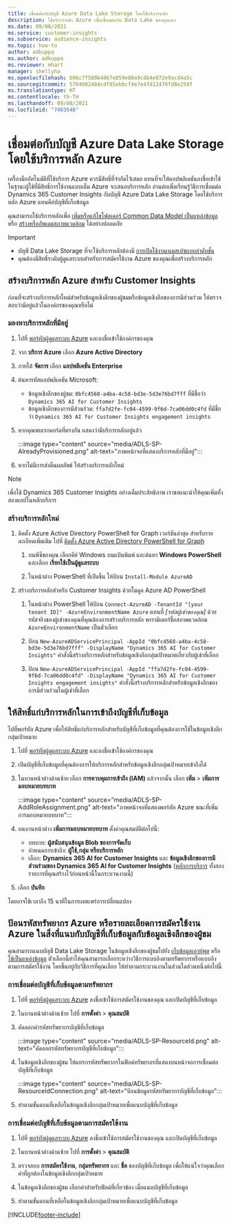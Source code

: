 ```yaml
---
title: เชื่อมต่อกับบัญชี Azure Data Lake Storage โดยใช้บริการหลัก
description: ใช้บริการหลัก Azure เพื่อเชื่อมต่อกับ Data Lake ของคุณเอง
ms.date: 09/08/2021
ms.service: customer-insights
ms.subservice: audience-insights
ms.topic: how-to
author: adkuppa
ms.author: adkuppa
ms.reviewer: mhart
manager: shellyha
ms.openlocfilehash: b96c7f580b4067e059e00a9cdb4e872e9acd4a5c
ms.sourcegitcommit: 5704002484cdf85ebbcf4e7e4fd12470fd8e259f
ms.translationtype: HT
ms.contentlocale: th-TH
ms.lasthandoff: 09/08/2021
ms.locfileid: "7483548"
---
```

# <a name="connect-to-an-azure-data-lake-storage-account-by-using-an-azure-service-principal"></a>เชื่อมต่อกับบัญชี Azure Data Lake Storage โดยใช้บริการหลัก Azure

เครื่องมืออัตโนมัติที่ใช้บริการ Azure ควรมีสิทธิ์ที่จำกัดไว้เสมอ แทนที่จะให้แอปพลิเคชันลงชื่อเข้าใช้ในฐานะผู้ใช้ที่มีสิทธิ์การใช้งานแบบเต็ม Azure จะเสนอบริการหลัก อ่านต่อเพื่อเรียนรู้วิธีการเชื่อมต่อ Dynamics 365 Customer Insights กับบัญชี Azure Data Lake Storage โดยใช้บริการหลัก Azure แทนคีย์บัญชีที่เก็บข้อมูล 

คุณสามารถใช้บริการหลักเพื่อ [เพิ่มหรือแก้ไขโฟลเดอร์ Common Data Model เป็นแหล่งข้อมูล](connect-common-data-model.md) หรือ [สร้างหรืออัพเดตสภาพแวดล้อม](get-started-paid.md) ได้อย่างปลอดภัย

> [!IMPORTANT]
> - บัญชี Data Lake Storage ที่จะใช้บริการหลักต้องมี [การเปิดใช้งานเนมสเปซแบบลำดับชั้น](/azure/storage/blobs/data-lake-storage-namespace)
> - คุณต้องมีสิทธิ์ระดับผู้ดูแลระบบสำหรับการสมัครใช้งาน Azure ของคุณเพื่อสร้างบริการหลัก

## <a name="create-an-azure-service-principal-for-customer-insights"></a>สร้างบริการหลัก Azure สำหรับ Customer Insights

ก่อนที่จะสร้างบริการหลักใหม่สำหรับข้อมูลเชิงลึกของผู้ชมหรือข้อมูลเชิงลึกของการมีส่วนร่วม ให้ตรวจสอบว่ามีอยู่แล้วในองค์กรของคุณหรือไม่

### <a name="look-for-an-existing-service-principal"></a>มองหาบริการหลักที่มีอยู่

1. ไปที่ [พอร์ทัลผู้ดูแลระบบ Azure](https://portal.azure.com) และลงชื่อเข้าใช้องค์กรของคุณ

2. จาก **บริการ Azure** เลือก **Azure Active Directory**

3. ภายใต้ **จัดการ** เลือก **แอปพลิเคชัน Enterprise**

4. ค้นหารหัสแอปพลิเคชัน Microsoft:
   - ข้อมูลเชิงลึกของผู้ชม: `0bfc4568-a4ba-4c58-bd3e-5d3e76bd7fff` ที่มีชื่อว่า `Dynamics 365 AI for Customer Insights`
   - ข้อมูลเชิงลึกของการมีส่วนร่วม: `ffa7d2fe-fc04-4599-9f6d-7ca06dd0c4fd` ที่มีชื่อว่า `Dynamics 365 AI for Customer Insights engagement insights`

5. หากคุณพบเรกคอร์ดที่ตรงกัน แสดงว่ามีบริการหลักอยู่แล้ว 
   
   :::image type="content" source="media/ADLS-SP-AlreadyProvisioned.png" alt-text="ภาพหน้าจอที่แสดงบริการหลักที่มีอยู่":::
   
6. หากไม่มีการส่งคืนผลลัพธ์ ให้สร้างบริการหลักใหม่

>[!NOTE]
>เพื่อใช้ Dynamics 365 Customer Insights อย่างเต็มประสิทธิภาพ เราขอแนะนำให้คุณเพิ่มทั้งสองแอปในหลักบริการ

### <a name="create-a-new-service-principal"></a>สร้างบริการหลักใหม่

1. ติดตั้ง Azure Active Directory PowerShell for Graph เวอร์ชันล่าสุด สำหรับรายละเอียดเพิ่มเติม ไปที่ [ติดตั้ง Azure Active Directory PowerShell for Graph](/powershell/azure/active-directory/install-adv2)

   1. บนพีซีของคุณ เลือกคีย์ Windows บนแป้นพิมพ์ และค้นหา **Windows PowerShell** และเลือก **เรียกใช้เป็นผู้ดูแลระบบ**
   
   1. ในหน้าต่าง PowerShell ที่เปิดขึ้น ให้ป้อน `Install-Module AzureAD`

2. สร้างบริการหลักสำหรับ Customer Insights ด้วยโมดูล Azure AD PowerShell

   1. ในหน้าต่าง PowerShell ให้ป้อน `Connect-AzureAD -TenantId "[your tenant ID]" -AzureEnvironmentName Azure` แทนที่ *[รหัสผู้เช่าของคุณ]* ด้วยรหัสจริงของผู้เช่าของคุณที่คุณต้องการสร้างบริการหลัก พารามิเตอร์ชื่อสภาพแวดล้อม `AzureEnvironmentName` เป็นตัวเลือก
  
   1. ป้อน `New-AzureADServicePrincipal -AppId "0bfc4568-a4ba-4c58-bd3e-5d3e76bd7fff" -DisplayName "Dynamics 365 AI for Customer Insights"` คำสั่งนี้สร้างบริการหลักสำหรับข้อมูลเชิงลึกกลุ่มเป้าหมายเกี่ยวกับผู้เช่าที่เลือก 

   1. ป้อน `New-AzureADServicePrincipal -AppId "ffa7d2fe-fc04-4599-9f6d-7ca06dd0c4fd" -DisplayName "Dynamics 365 AI for Customer Insights engagement insights"` คำสั่งนี้สร้างบริการหลักสำหรับข้อมูลเชิงลึกของการมีส่วนร่วมในผู้เช่าที่เลือก

## <a name="grant-permissions-to-the-service-principal-to-access-the-storage-account"></a>ให้สิทธิ์แก่บริการหลักในการเข้าถึงบัญชีที่เก็บข้อมูล

ไปที่พอร์ทัล Azure เพื่อให้สิทธิ์แก่บริการหลักสำหรับบัญชีที่เก็บข้อมูลที่คุณต้องการใช้ในข้อมูลเชิงลึกกลุ่มเป้าหมาย

1. ไปที่ [พอร์ทัลผู้ดูแลระบบ Azure](https://portal.azure.com) และลงชื่อเข้าใช้องค์กรของคุณ

1. เปิดบัญชีที่เก็บข้อมูลที่คุณต้องการให้บริการหลักสำหรับข้อมูลเชิงลึกกลุ่มเป้าหมายเข้าถึงได้

1. ในบานหน้าต่างด้านซ้าย เลือก **การควบคุมการเข้าถึง (IAM)** แล้วจากนั้น เลือก **เพิ่ม** > **เพิ่มการมอบหมายบทบาท**

   :::image type="content" source="media/ADLS-SP-AddRoleAssignment.png" alt-text="ภาพหน้าจอที่แสดงพอร์ทัล Azure ขณะที่เพิ่มการมอบหมายบทบาท":::

1. บนบานหน้าต่าง **เพิ่มการมอบหมายบทบาท** ตั้งค่าคุณสมบัติต่อไปนี้:
   - บทบาท: **ผู้สนับสนุนข้อมูล Blob ของการจัดเก็บ**
   - กำหนดการเข้าถึง: **ผู้ใช้,กลุ่ม หรือบริการหลัก**
   - เลือก: **Dynamics 365 AI for Customer Insights** และ **ข้อมูลเชิงลึกของการมีส่วนร่วมของ Dynamics 365 AI for Customer Insights** ([หลักการบริการ](#create-a-new-service-principal) ทั้งสองรายการที่คุณสร้างไว้ก่อนหน้านี้ในกระบวนงานนี้)

1.  เลือก **บันทึก**

โดยอาจใช้เวลาถึง 15 นาทีในการเผยแพร่การเปลี่ยนแปลง

## <a name="enter-the-azure-resource-id-or-the-azure-subscription-details-in-the-storage-account-attachment-to-audience-insights"></a>ป้อนรหัสทรัพยากร Azure หรือรายละเอียดการสมัครใช้งาน Azure ในสิ่งที่แนบกับบัญชีที่เก็บข้อมูลกับข้อมูลเชิงลึกของผู้ชม

คุณสามารถแนบบัญชี Data Lake Storage ในข้อมูลเชิงลึกของผู้ชมไปยัง [เก็บข้อมูลเอาท์พุต](manage-environments.md) หรือ [ใช้เป็นแหล่งข้อมูล](connect-common-data-service-lake.md) ตัวเลือกนี้ทำให้คุณสามารถเลือกระหว่างวิธีการแบบอิงตามทรัพยากรหรือแบบอิงตามการสมัครใช้งาน โดยขึ้นอยู่กับวิธีการที่คุณเลือก ให้ทำตามกระบวนงานในส่วนใดส่วนหนึ่งต่อไปนี้

### <a name="resource-based-storage-account-connection"></a>การเชื่อมต่อบัญชีที่เก็บข้อมูลตามทรัพยากร

1. ไปที่ [พอร์ทัลผู้ดูแลระบบ Azure](https://portal.azure.com) ลงชื่อเข้าใช้การสมัครใช้งานของคุณ และเปิดบัญชีที่เก็บข้อมูล

1. ในบานหน้าต่างด้านซ้าย ไปที่ **การตั้งค่า** > **คุณสมบัติ**

1. คัดลอกค่ารหัสทรัพยากรบัญชีที่เก็บข้อมูล

   :::image type="content" source="media/ADLS-SP-ResourceId.png" alt-text="คัดลอกรหัสทรัพยากรบัญชีที่เก็บข้อมูล":::

1. ในข้อมูลเชิงลึกของผู้ชม ให้แทรกรหัสทรัพยากรในฟิลด์ทรัพยากรที่แสดงบนหน้าจอการเชื่อมต่อบัญชีที่เก็บข้อมูล

   :::image type="content" source="media/ADLS-SP-ResourceIdConnection.png" alt-text="ป้อนข้อมูลรหัสทรัพยากรบัญชีที่เก็บข้อมูล":::   

1. ทำตามขั้นตอนที่เหลือในข้อมูลเชิงลึกกลุ่มเป้าหมายเพื่อแนบบัญชีที่เก็บข้อมูล

### <a name="subscription-based-storage-account-connection"></a>การเชื่อมต่อบัญชีที่เก็บข้อมูลตามการสมัครใช้งาน

1. ไปที่ [พอร์ทัลผู้ดูแลระบบ Azure](https://portal.azure.com) ลงชื่อเข้าใช้การสมัครใช้งานของคุณ และเปิดบัญชีที่เก็บข้อมูล

1. ในบานหน้าต่างด้านซ้าย ไปที่ **การตั้งค่า** > **คุณสมบัติ**

1. ตรวจสอบ **การสมัครใช้งาน**, **กลุ่มทรัพยากร** และ **ชื่อ** ของบัญชีที่เก็บข้อมูล เพื่อให้แน่ใจว่าคุณเลือกค่าที่ถูกต้องในข้อมูลเชิงลึกกลุ่มเป้าหมาย

1. ในข้อมูลเชิงลึกของผู้ชม เลือกค่าสำหรับฟิลด์ที่เกี่ยวข้อง เมื่อแนบบัญชีที่เก็บข้อมูล

1. ทำตามขั้นตอนที่เหลือในข้อมูลเชิงลึกกลุ่มเป้าหมายเพื่อแนบบัญชีที่เก็บข้อมูล


[!INCLUDE[footer-include](../includes/footer-banner.md)]
